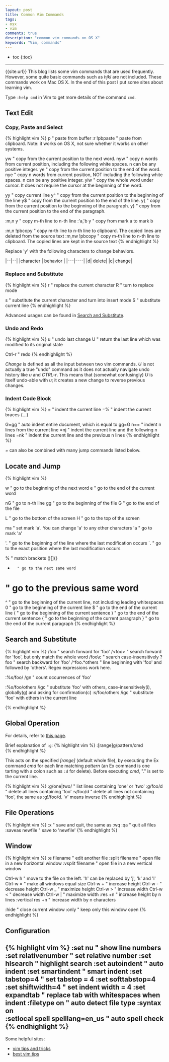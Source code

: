 ```yaml
---
layout: post
title: Common Vim Commands
tags:
- osx
- vim
comments: true
description: "common vim commands on OS X"
keywords: "Vim, commands"
---
```


* toc
{:toc}
---


{{site.url}}
This blog lists some vim commands that are used frequently. However, some quite basic commands such as *hjkl* are not included. These commands work on Mac OS X. In the end of this post I put some sites about learning vim.

Type `:help cmd` in Vim to get more details of the command `cmd`.

## Text Edit

### Copy, Paste and Select

{% highlight vim  %}
p       " paste from buffer
:r !pbpaste " paste from clipboard. Note: it works on OS X, not sure whether it works on other systems.

yw      " copy from the current position to the next word.
nyw     " copy n words from current position, including the following white spaces. n can be any positive integer.
ye      " copy from the current position to the end of the  word.
nye     " copy n words from current position, NOT including the following white spaces. n can be any positive integer.
yiw     " copy the whole word under cursor. It does not require the cursor at the beginning of the word.

yy      " copy current line
y^      " copy from the current  position to the beginning of the line
y$      " copy from the current position to the end of the line.
y{      " copy from the current position to the beginning of the paragraph.
y}      " copy from the current position to the end of the paragraph.

:m,n y  " copy m-th line to n-th line
:'a,'b y    " copy from mark a to mark b

:m,n !pbcopy    " copy m-th line to n-th line to clipboard. The copied lines are deleted from the source text
:m,nw !pbcopy   " copy m-th line to n-th line to clipboard. The copied lines are kept in the source text
{% endhighlight %}

Replace 'y' with the following characters to change behaviors.

|--|--|
|character | behavior |
|---|----|
|d| delete|
|c| change|

### Replace and Substitute

{% highlight vim %}
r       " replace the current character
R       " turn to replace mode

s       " substitute the current character and turn into insert mode
S       " substitute current line
{% endhighlight %}

Advanced usages can be found in <a href="#searchandsubstitute">Search and Substitute</a>.

### Undo and Redo

{% highlight vim %}
u       " undo last change
U       " return the last line which was modified to its original state

Ctrl-r  " redo 
{% endhighlight %}

*Change* is defined as all the input between two vim commands. *U* is not actually a true "undo" command as it does not actually navigate undo history like *u* and *CTRL-r*. This means that (somewhat confusingly) *U* is itself undo-able with *u*; it creates a new change to reverse previous changes.

### Indent Code Block

{% highlight vim %}
=       " indent the current line
=%      " indent the current braces {...}

G=gg    " auto indent entire document, which is equal to gg=G
n==     " indent n lines from the current line
=nj     " indent the current line and the following n lines
=nk     " indent the current line and the previous n lines
{% endhighlight %}

*=* can also be combined with many jump commands listed below.

## Locate and Jump

{% highlight vim %}

w       " go to the beginning of the next word
e       " go to the end of the current word

nG      " go to n-th line
gg      " go to the beginning of the file
G       " go to the end of the file

L       " go to the bottom of the screen
H       " go to the top of the screen

ma      " set mark 'a'. You can change 'a' to any other characters
'a      " go to mark 'a'

'.      " go to the beginning of the line where the last modification occurs
`.      " go to the exact position where the last modification occurs

%       " match brackets ()[]{}
*       " go to the next same word
#       " go to the previous same word
^       " go to the beginning of the current line, not including leading whitespaces
0       " go to the beginning of the current line
$       " go to the end of the current line
(       " go to the beginning of the current sentence
)       " go to the end of the current sentence
{       " go to the beginning of the current paragraph
}       " go to the end of the current paragraph
{% endhighlight %}

<a id="searchandsubstitute"></a>

## Search and Substitute

{% highlight vim %}
/foo        " search forward for 'foo'
/\<foo\>    " search forward for 'foo', but only match the whole word
/foo\c      " search case-insensitively
?foo        " search backward for 'foo'
/^foo.*others   " line beginning with 'foo' and followed by 'others'. Regex expressions work here.

:%s/foo/ /gn    " count occurrences of 'foo'

:%s/foo/others /igc " substitute 'foo' with others, case-insensitively(i), globally(g) and asking for confirmation(c) 
:s/foo/others /igc  " substitute 'foo' with others in the current line

{% endhighlight %}

## Global Operation 

For details, refer to <a href="http://vim.wikia.com/wiki/Power_of_g">this page</a>.

Brief explanation of `:g`:
{% highlight vim %}
:[range]g/pattern/cmd      
{% endhighlight %}

This acts on the specified *[range]* (default whole file), by executing the Ex command *cmd* for each line matching *pattern* (an Ex command is one tarting with a colon such as `:d` for delete). Before executing *cmd*, "." is set to the current line.

{% highlight vim %}
:g/one\|two/        " list lines containing 'one' or 'two'
:g/foo/d            " delete all lines containing 'foo'
:v/foo/d            " delete all lines not containing 'foo', the same as :g!/foo/d. 'v' means inverse
{% endhighlight %}

## File Operations

{% highlight vim %}
:x      " save and quit, the same as :wq
:qa     " quit all files
:saveas newfile    " save to 'newfile'
{% endhighlight %}

## Window

{% highlight vim %}
:e filename     " edit another file
:split filename " open file in a new horizontal window
:vsplit filename    " open file in a new vertical window

Ctrl-w h        " move to the file on the left. 'h' can be replaced by 'j', 'k' and 'l'
Ctrl-w =        " make all windows equal size
Ctrl-w +        " increase height
Ctrl-w -        " decrease height
Ctrl-w _        " maximize height
Ctrl-w >        " increase width
Ctrl-w <        " decrease width
Ctrl-w |        " maximize width
:res +n         " increase height by n lines
:vertical res +n    " increase width by n characters

:hide           " close current window
:only       " keep only this window open
{% endhighlight %}

## Configuration

{% highlight vim %}
:set nu     " show line numbers
:set relativenumber " set relative number
:set hlsearch   " highlight search
:set autoindent " auto indent
:set smartindent    " smart indent
:set tabstop=4  " set tabstop = 4 
:set softtabstop=4
:set shiftwidth=4   " set indent width = 4
:set expandtab  " replace tab with whitespaces when indent
:filetype on    " auto detect file type
:syntax on      
:setlocal spell spelllang=en_us " auto spell check
{% endhighlight %}
----
Some helpful sites:

- [vim tips and tricks](http://www.cs.oberlin.edu/~kuperman/help/vim/home.html)
- [best vim tips](http://vim.wikia.com/wiki/Best_Vim_Tips)


